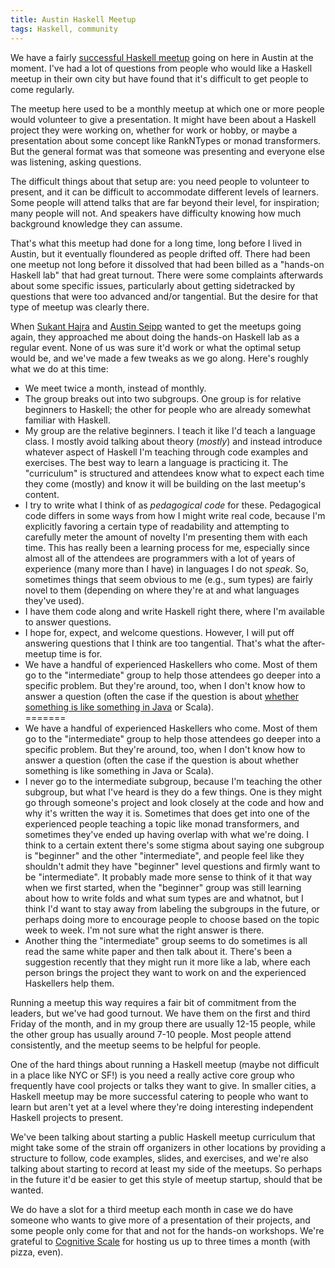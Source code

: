 ```yaml
---
title: Austin Haskell Meetup
tags: Haskell, community
---
```


We have a fairly [successful Haskell meetup](https://www.meetup.com/ATX-Haskell/) going on here in Austin at the moment. I've had a lot of questions from people who would like a Haskell meetup in their own city but have found that it's difficult to get people to come regularly.

The meetup here used to be a monthly meetup at which one or more people would volunteer to give a presentation. It might have been about a Haskell project they were working on, whether for work or hobby, or maybe a presentation about some concept like RankNTypes or monad transformers. But the general format was that someone was presenting and everyone else was listening, asking questions.

The difficult things about that setup are: you need people to volunteer to present, and it can be difficult to accommodate different levels of learners. Some people will attend talks that are far beyond their level, for inspiration; many people will not. And speakers have difficulty knowing how much background knowledge they can assume.

That's what this meetup had done for a long time, long before I lived in Austin, but it eventually floundered as people drifted off. There had been one meetup not long before it dissolved that had been billed as a "hands-on Haskell lab" that had great turnout. There were some complaints afterwards about some specific issues, particularly about getting sidetracked by questions that were too advanced and/or tangential. But the desire for that type of meetup was clearly there.

When [Sukant Hajra](https://twitter.com/shajra) and [Austin Seipp](https://twitter.com/stdlib) wanted to get the meetups going again, they approached me about doing the hands-on Haskell lab as a regular event. None of us was sure it'd work or what the optimal setup would be, and we've made a few tweaks as we go along. Here's roughly what we do at this time:  

- We meet twice a month, instead of monthly.  
- The group breaks out into two subgroups. One group is for relative beginners to Haskell; the other for people who are already somewhat familiar with Haskell.  
- My group are the relative beginners. I teach it like I'd teach a language class. I mostly avoid talking about theory (*mostly*) and instead introduce whatever aspect of Haskell I'm teaching through code examples and exercises. The best way to learn a language is practicing it. The "curriculum" is structured and attendees know what to expect each time they come (mostly) and know it will be building on the last meetup's content.
- I try to write what I think of as *pedagogical code* for these. Pedagogical code differs in some ways from how I might write real code, because I'm explicitly favoring a certain type of readability and attempting to carefully meter the amount of novelty I'm presenting them with each time. This has really been a learning process for me, especially since almost all of the attendees are programmers with a lot of years of experience (many more than I have) in languages I do not *speak*. So, sometimes things that seem obvious to me (e.g., sum types) are fairly novel to them (depending on where they're at and what languages they've used).  
- I have them code along and write Haskell right there, where I'm available to answer questions.  
- I hope for, expect, and welcome questions. However, I will put off answering questions that I think are too tangential. That's what the after-meetup time is for.  
- We have a handful of experienced Haskellers who come. Most of them go to the "intermediate" group to help those attendees go deeper into a specific problem. But they're around, too, when I don't know how to answer a question (often the case if the question is about [whether something is like something in Java](https://joyofhaskell.com/posts/2017-03-15-typeclasses-in-translation.html) or Scala).  
=======
- We have a handful of experienced Haskellers who come. Most of them go to the "intermediate" group to help those attendees go deeper into a specific problem. But they're around, too, when I don't know how to answer a question (often the case if the question is about whether something is like something in Java or Scala).  
- I never go to the intermediate subgroup, because I'm teaching the other subgroup, but what I've heard is they do a few things. One is they might go through someone's project and look closely at the code and how and why it's written the way it is. Sometimes that does get into one of the experienced people teaching a topic like monad transformers, and sometimes they've ended up having overlap with what we're doing. I think to a certain extent there's some stigma about saying one subgroup is "beginner" and the other "intermediate", and people feel like they shouldn't admit they have "beginner" level questions and firmly want to be "intermediate". It probably made more sense to think of it that way when we first started, when the "beginner" group was still learning about how to write folds and what sum types are and whatnot, but I think I'd want to stay away from labeling the subgroups in the future, or perhaps doing more to encourage people to choose based on the topic week to week. I'm not sure what the right answer is there.  
- Another thing the "intermediate" group seems to do sometimes is all read the same white paper and then talk about it. There's been a suggestion recently that they might run it more like a lab, where each person brings the project they want to work on and the experienced Haskellers help them.  

Running a meetup this way requires a fair bit of commitment from the leaders, but we've had good turnout. We have them on the first and third Friday of the month, and in my group there are usually 12-15 people, while the other group has usually around 7-10 people. Most people attend consistently, and the meetup seems to be helpful for people.

One of the hard things about running a Haskell meetup (maybe not difficult in a place like NYC or SF!) is you need a really active core group who frequently have cool projects or talks they want to give. In smaller cities, a Haskell meetup may be more successful catering to people who want to learn but aren't yet at a level where they're doing interesting independent Haskell projects to present.

We've been talking about starting a public Haskell meetup curriculum that might take some of the strain off organizers in other locations by providing a structure to follow, code examples, slides, and exercises, and we're also talking about starting to record at least my side of the meetups. So perhaps in the future it'd be easier to get this style of meetup startup, should that be wanted.

We do have a slot for a third meetup each month in case we do have someone who wants to give more of a presentation of their projects, and some people only come for that and not for the hands-on workshops. We're grateful to [Cognitive Scale](https://www.cognitivescale.com/) for hosting us up to three times a month (with pizza, even).
